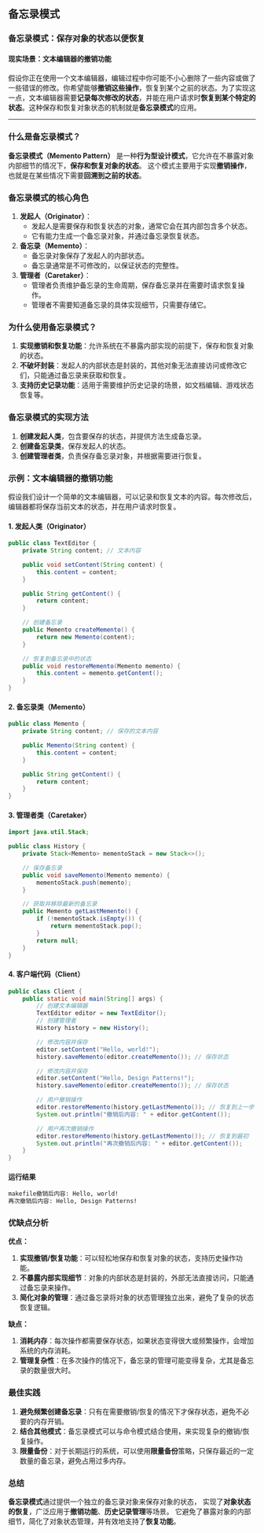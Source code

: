 ## 备忘录模式

### 备忘录模式：保存对象的状态以便恢复

#### 现实场景：**文本编辑器的撤销功能**

假设你正在使用一个文本编辑器，编辑过程中你可能不小心删除了一些内容或做了一些错误的修改。你希望能够**撤销这些操作**，恢复到某个之前的状态。为了实现这一点，文本编辑器需要**记录每次修改的状态**，并能在用户请求时**恢复到某个特定的状态**。这种保存和恢复对象状态的机制就是**备忘录模式**的应用。

------

### 什么是备忘录模式？

**备忘录模式（Memento Pattern）** 是一种**行为型设计模式**，它允许在不暴露对象内部细节的情况下，**保存和恢复对象的状态**。
这个模式主要用于实现**撤销操作**，也就是在某些情况下需要**回溯到之前的状态**。

### 备忘录模式的核心角色

1. **发起人（Originator）**：
    - 发起人是需要保存和恢复状态的对象，通常它会在其内部包含多个状态。
    - 它有能力生成一个备忘录对象，并通过备忘录恢复状态。
2. **备忘录（Memento）**：
    - 备忘录对象保存了发起人的内部状态。
    - 备忘录通常是不可修改的，以保证状态的完整性。
3. **管理者（Caretaker）**：
    - 管理者负责维护备忘录的生命周期，保存备忘录并在需要时请求恢复操作。
    - 管理者不需要知道备忘录的具体实现细节，只需要存储它。

### 为什么使用备忘录模式？

1. **实现撤销和恢复功能**：允许系统在不暴露内部实现的前提下，保存和恢复对象的状态。
2. **不破坏封装**：发起人的内部状态是封装的，其他对象无法直接访问或修改它们，只能通过备忘录来获取和恢复。
3. **支持历史记录功能**：适用于需要维护历史记录的场景，如文档编辑、游戏状态恢复等。

### 备忘录模式的实现方法

1. **创建发起人类**，包含要保存的状态，并提供方法生成备忘录。
2. **创建备忘录类**，保存发起人的状态。
3. **创建管理者类**，负责保存备忘录对象，并根据需要进行恢复。

### 示例：文本编辑器的撤销功能

假设我们设计一个简单的文本编辑器，可以记录和恢复文本的内容。每次修改后，编辑器都将保存当前文本的状态，并在用户请求时恢复。

#### 1. **发起人类（Originator）**

```java
public class TextEditor {
    private String content; // 文本内容

    public void setContent(String content) {
        this.content = content;
    }

    public String getContent() {
        return content;
    }

    // 创建备忘录
    public Memento createMemento() {
        return new Memento(content);
    }

    // 恢复到备忘录中的状态
    public void restoreMemento(Memento memento) {
        this.content = memento.getContent();
    }
}
```

#### 2. **备忘录类（Memento）**

```java
public class Memento {
    private String content; // 保存的文本内容

    public Memento(String content) {
        this.content = content;
    }

    public String getContent() {
        return content;
    }
}
```

#### 3. **管理者类（Caretaker）**

```java
import java.util.Stack;

public class History {
    private Stack<Memento> mementoStack = new Stack<>();

    // 保存备忘录
    public void saveMemento(Memento memento) {
        mementoStack.push(memento);
    }

    // 获取并移除最新的备忘录
    public Memento getLastMemento() {
        if (!mementoStack.isEmpty()) {
            return mementoStack.pop();
        }
        return null;
    }
}
```

#### 4. **客户端代码（Client）**

```java
public class Client {
    public static void main(String[] args) {
        // 创建文本编辑器
        TextEditor editor = new TextEditor();
        // 创建管理者
        History history = new History();

        // 修改内容并保存
        editor.setContent("Hello, world!");
        history.saveMemento(editor.createMemento()); // 保存状态

        // 修改内容并保存
        editor.setContent("Hello, Design Patterns!");
        history.saveMemento(editor.createMemento()); // 保存状态

        // 用户撤销操作
        editor.restoreMemento(history.getLastMemento()); // 恢复到上一步
        System.out.println("撤销后内容: " + editor.getContent());

        // 用户再次撤销操作
        editor.restoreMemento(history.getLastMemento()); // 恢复到最初
        System.out.println("再次撤销后内容: " + editor.getContent());
    }
}
```

#### **运行结果**

```tex
makefile撤销后内容: Hello, world!
再次撤销后内容: Hello, Design Patterns!
```

### 优缺点分析

**优点：**

1. **实现撤销/恢复功能**：可以轻松地保存和恢复对象的状态，支持历史操作功能。
2. **不暴露内部实现细节**：对象的内部状态是封装的，外部无法直接访问，只能通过备忘录来操作。
3. **简化对象的管理**：通过备忘录将对象的状态管理独立出来，避免了复杂的状态恢复逻辑。

**缺点：**

1. **消耗内存**：每次操作都需要保存状态，如果状态变得很大或频繁操作，会增加系统的内存消耗。
2. **管理复杂性**：在多次操作的情况下，备忘录的管理可能变得复杂，尤其是备忘录的数量很大时。

### 最佳实践

1. **避免频繁创建备忘录**：只有在需要撤销/恢复的情况下才保存状态，避免不必要的内存开销。
2. **结合其他模式**：备忘录模式可以与命令模式结合使用，来实现复杂的撤销/恢复操作。
3. **限量备份**：对于长期运行的系统，可以使用**限量备份**策略，只保存最近的一定数量的备忘录，避免占用过多内存。

### 总结

**备忘录模式**通过提供一个独立的备忘录对象来保存对象的状态，
实现了**对象状态的恢复**，广泛应用于**撤销功能**、**历史记录管理**等场景。
它避免了暴露对象的内部细节，简化了对象状态管理，并有效地支持了**恢复功能**。

